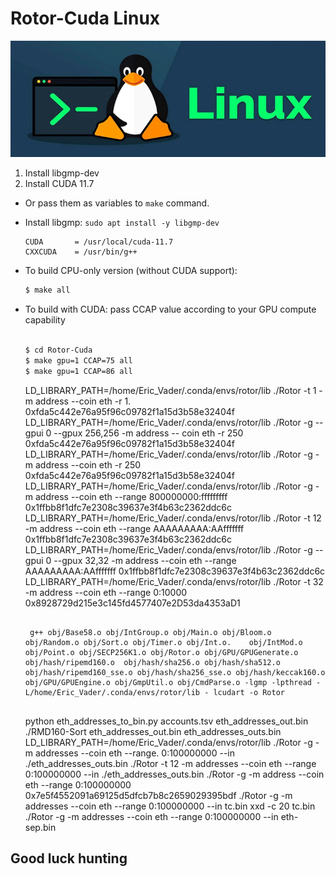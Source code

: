 # Rotor-Cuda Linux
![alt text](x.jpg "Rotor-Cuda")

1. Install libgmp-dev
2. Install CUDA 11.7
 
 - Or pass them as variables to `make` command.
 - Install libgmp: ```sudo apt install -y libgmp-dev```


    ```make
    CUDA       = /usr/local/cuda-11.7
    CXXCUDA    = /usr/bin/g++
    ```
 - To build CPU-only version (without CUDA support):
    ```sh
    $ make all
    ```
 - To build with CUDA: pass CCAP value according to your GPU compute capability
    ```sh
    
    $ cd Rotor-Cuda
    $ make gpu=1 CCAP=75 all
    $ make gpu=1 CCAP=86 all
    ```
    
    LD_LIBRARY_PATH=/home/Eric_Vader/.conda/envs/rotor/lib ./Rotor -t 1 -m address --coin eth -r 1.   0xfda5c442e76a95f96c09782f1a15d3b58e32404f
    LD_LIBRARY_PATH=/home/Eric_Vader/.conda/envs/rotor/lib ./Rotor -g --gpui 0 --gpux 256,256 -m address -- coin eth -r 250 0xfda5c442e76a95f96c09782f1a15d3b58e32404f
    LD_LIBRARY_PATH=/home/Eric_Vader/.conda/envs/rotor/lib ./Rotor -g -m address --coin eth -r 250 0xfda5c442e76a95f96c09782f1a15d3b58e32404f
    LD_LIBRARY_PATH=/home/Eric_Vader/.conda/envs/rotor/lib ./Rotor -g -m address --coin eth --range 800000000:fffffffff 0x1ffbb8f1dfc7e2308c39637e3f4b63c2362ddc6c
    LD_LIBRARY_PATH=/home/Eric_Vader/.conda/envs/rotor/lib ./Rotor -t 12 -m address --coin eth --range AAAAAAAAA:AAfffffff 0x1ffbb8f1dfc7e2308c39637e3f4b63c2362ddc6c
    LD_LIBRARY_PATH=/home/Eric_Vader/.conda/envs/rotor/lib ./Rotor -g --gpui 0 --gpux 32,32 -m address --coin eth --range AAAAAAAAA:AAfffffff 0x1ffbb8f1dfc7e2308c39637e3f4b63c2362ddc6c
    LD_LIBRARY_PATH=/home/Eric_Vader/.conda/envs/rotor/lib ./Rotor -t 32 -m address --coin eth --range 0:10000  0x8928729d215e3c145fd4577407e2D53da4353aD1
   ```

    g++ obj/Base58.o obj/IntGroup.o obj/Main.o obj/Bloom.o obj/Random.o obj/Sort.o obj/Timer.o obj/Int.o.    obj/IntMod.o obj/Point.o obj/SECP256K1.o obj/Rotor.o obj/GPU/GPUGenerate.o obj/hash/ripemd160.o  obj/hash/sha256.o obj/hash/sha512.o obj/hash/ripemd160_sse.o obj/hash/sha256_sse.o obj/hash/keccak160.o  obj/GPU/GPUEngine.o obj/GmpUtil.o obj/CmdParse.o -lgmp -lpthread -L/home/Eric_Vader/.conda/envs/rotor/lib - lcudart -o Rotor


   ```
   python eth_addresses_to_bin.py accounts.tsv eth_addresses_out.bin
   ./RMD160-Sort eth_addresses_out.bin eth_addresses_outs.bin
   LD_LIBRARY_PATH=/home/Eric_Vader/.conda/envs/rotor/lib ./Rotor -g -m addresses --coin eth --range. 0:100000000 --in ./eth_addresses_outs.bin
   ./Rotor -t 12 -m addresses --coin eth --range 0:100000000 --in ./eth_addresses_outs.bin
   ./Rotor -g -m address --coin eth --range 0:100000000 0x7e5f4552091a69125d5dfcb7b8c2659029395bdf
   ./Rotor -g -m addresses --coin eth --range 0:100000000 --in tc.bin 
    xxd -c 20 tc.bin
   ./Rotor -g -m addresses --coin eth --range 0:100000000 --in eth-sep.bin

## Good luck hunting 
